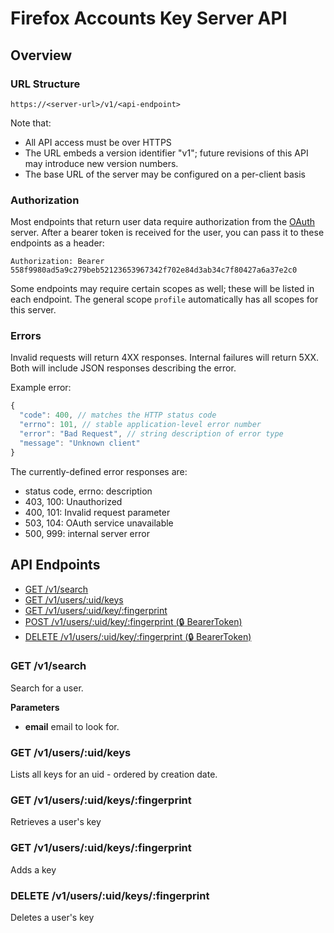 # Firefox Accounts Key Server API

## Overview

### URL Structure

```
https://<server-url>/v1/<api-endpoint>
```

Note that:

- All API access must be over HTTPS
- The URL embeds a version identifier "v1"; future revisions of this API may introduce new version numbers.
- The base URL of the server may be configured on a per-client basis

### Authorization

Most endpoints that return user data require authorization from the [OAuth][]
server. After a bearer token is received for the user, you can pass it to these
endpoints as a header:

```
Authorization: Bearer 558f9980ad5a9c279beb52123653967342f702e84d3ab34c7f80427a6a37e2c0
```

Some endpoints may require certain scopes as well; these will be listed in each endpoint. The general scope `profile` automatically has all scopes for this server.

### Errors

Invalid requests will return 4XX responses. Internal failures will return 5XX. Both will include JSON responses describing the error.

Example error:

```js
{
  "code": 400, // matches the HTTP status code
  "errno": 101, // stable application-level error number
  "error": "Bad Request", // string description of error type
  "message": "Unknown client"
}
```

The currently-defined error responses are:

- status code, errno: description
- 403, 100: Unauthorized
- 400, 101: Invalid request parameter
- 503, 104: OAuth service unavailable
- 500, 999: internal server error

## API Endpoints


- [GET /v1/search](#get-v1search)
- [GET /v1/users/:uid/keys](#get-v1usersuidkeys)
- [GET /v1/users/:uid/key/:fingerprint](#get-v1usersuidkeysfingerprint)
- [POST /v1/users/:uid/key/:fingerprint (:lock: BearerToken)](#post-v1usersuidkeysfingerprint)
- [DELETE /v1/users/:uid/key/:fingerprint (:lock: BearerToken)](#delete-v1usersuidkeysfingerprint)


### GET /v1/search


Search for a user. 

__Parameters__

- **email** email to look for.


### GET /v1/users/:uid/keys


Lists all keys for an uid - ordered by creation date.

### GET /v1/users/:uid/keys/:fingerprint


Retrieves a user's key

### GET /v1/users/:uid/keys/:fingerprint


Adds a key


### DELETE /v1/users/:uid/keys/:fingerprint


Deletes a user's key



[OAuth]: https://github.com/mozilla/fxa-oauth-server

